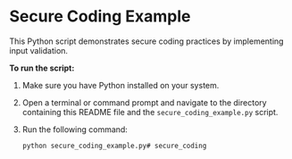 # Secure Coding Example

This Python script demonstrates secure coding practices by implementing input validation.

**To run the script:**

1. Make sure you have Python installed on your system.
2. Open a terminal or command prompt and navigate to the directory containing this README file and the `secure_coding_example.py` script.
3. Run the following command:

   ```bash
   python secure_coding_example.py# secure_coding
